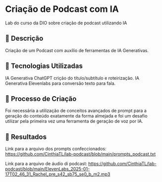 # Criação de Podcast com IA
Lab do curso da DIO sobre criação de podcast utilizando IA

## 📒 Descrição
Criação de um Podcast com auxílio de ferramentas de IA Generativas.

## 🤖 Tecnologias Utilizadas
IA Generativa ChatGPT crição do título/subtítulo e roteirização.
IA Generativa Elevenlabs para conversão texto para fala.

## 🧐 Processo de Criação
Foi necessária a utilização de conceitos avançados de prompt para a geração do conteúdo exatamente
da forma almejada e foi um desafio utilizar pela primeira vez uma ferramenta de geração de voz por IA.

## 🚀 Resultados
Link para a arquivo dos prompts confeccionados:
https://github.com/CinthiaTL/lab-podcast/blob/main/prompts_podcast.txt

Link para a arquivo de áudio di podcast:
https://github.com/CinthiaTL/lab-podcast/blob/main/ElevenLabs_2025-01-17T02_46_31_Rachel_pre_s42_sb75_se0_b_m2.mp3


